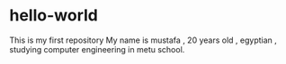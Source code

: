 # hello-world
This is my first repository
My name is mustafa , 20 years old , egyptian , studying computer engineering in metu school. 
